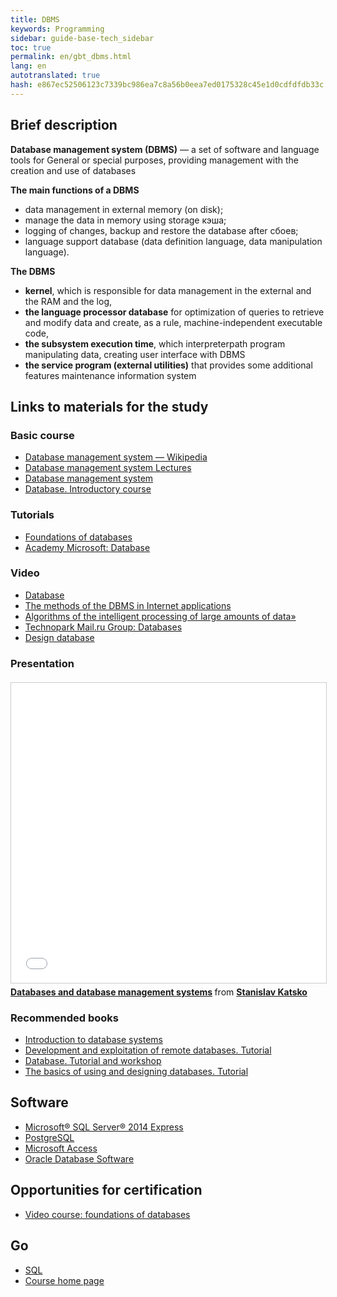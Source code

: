 ```yaml
--- 
title: DBMS 
keywords: Programming 
sidebar: guide-base-tech_sidebar 
toc: true 
permalink: en/gbt_dbms.html 
lang: en 
autotranslated: true 
hash: e867ec52506123c7339bc986ea7c8a56b0eea7ed0175328c45e1d0cdfdfdb33c 
--- 
```


## Brief description 

**Database management system (DBMS)** — a set of software and language tools for General or special purposes, providing management with the creation and use of databases 

**The main functions of a DBMS** 

* data management in external memory (on disk); 
* manage the data in memory using storage кэша; 
* logging of changes, backup and restore the database after сбоев; 
* language support database (data definition language, data manipulation language). 

**The DBMS** 

* **kernel**, which is responsible for data management in the external and the RAM and the log, 
* **the language processor database** for optimization of queries to retrieve and modify data and create, as a rule, machine-independent executable code, 
* **the subsystem execution time**, which interpreterpath program manipulating data, creating user interface with DBMS 
* **the service program (external utilities)** that provides some additional features maintenance information system 

## Links to materials for the study 

### Basic course 

* [Database management system — Wikipedia](https://ru.wikipedia.org/wiki/Система_управления_базами_данных) 
* [Database management system Lectures](http://www.bseu.by/it/tohod/lekcii5.htm) 
* [Database management system](http://lecturesdb.readthedocs.io/databases/dbms.html) 
* [Database. Introductory course](http://citforum.ru/database/advanced_intro/) 

### Tutorials 

* [Foundations of databases](http://www.site-do.ru/db/db1.php) 
* [Academy Microsoft: Database](http://www.intuit.ru/studies/courses/508/364/info) 

### Video 

* [Database](https://www.youtube.com/playlist?list=PLrCZzMib1e9obOz5K695ugYuiOOCBciEi) 
* [The methods of the DBMS in Internet applications](https://www.youtube.com/playlist?list=PLrCZzMib1e9r6c-j8aW1JuETSyCBp9iAg) 
* [Algorithms of the intelligent processing of large amounts of data»](https://www.youtube.com/playlist?list=PLrCZzMib1e9pyyrqknouMZbIPf4l3CwUP) 
* [Technopark Mail.ru Group: Databases](http://www.intuit.ru/studies/courses/3499/741/info) 
* [Design database](https://www.youtube.com/playlist?list=PLrCZzMib1e9pq_sbw7ZEcEU3Yyz1AvE--) 

### Presentation 

<div class="thumb-wrap" style="margin-top: 20px; margin-bottom: 20px"> 
<iframe src="//www.slideshare.net/slideshow/embed_code/key/H0XaCvxaawilxL" width="854" height="480" frameborder="0" marginwidth="0" marginheight="0" scrolling="no" style="border:1px solid #CCC; border-width:1px; margin-bottom:5px; max-width: 100%;" allowfullscreen> </iframe> <div style="margin-bottom:5px"> <strong> <a href="//www.slideshare.net/esperu/ss-10347032" title="Database and DBMS" target="_blank">Databases and database management systems</a> </strong> from <strong><a target="_blank" href="//www.slideshare.net/esperu">Stanislav Katsko</a></strong> </div> 
</div> 

### Recommended books 

* [Introduction to database systems](http://www.ozon.ru/context/detail/id/136880774/) 
* [Development and exploitation of remote databases. Tutorial](http://www.ozon.ru/context/detail/id/24955082/) 
* [Database. Tutorial and workshop](http://www.ozon.ru/context/detail/id/138854275/) 
* [The basics of using and designing databases. Tutorial](http://www.ozon.ru/context/detail/id/137816450/) 

## Software 

* [Microsoft® SQL Server® 2014 Express](https://www.microsoft.com/ru-ru/download/details.aspx?id=42299) 
* [PostgreSQL](https://www.postgresql.org/download/) 
* [Microsoft Access](https://products.office.com/ru-ru/access) 
* [Oracle Database Software](http://www.oracle.com/technetwork/database/enterprise-edition/downloads/index.html) 

## Opportunities for certification 

* [Video course: foundations of databases](https://geekbrains.ru/courses/86) 

## Go 

* [SQL](gbt_sql.html) 
* [Course home page](gbt_landing-page.html) 



